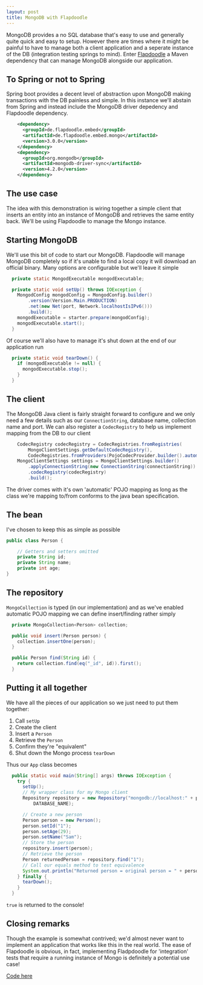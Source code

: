 ```yaml
---
layout: post
title: MongoDB with Flapdoodle
---
```


MongoDB provides a no SQL database that's easy to use and generally quite quick and easy to setup. However there are times where it might be painful to have to manage both a client application and a seperate instance of the DB (integration testing springs to mind). Enter [Flapdoodle](https://github.com/flapdoodle-oss/de.flapdoodle.embed.mongo) a Maven dependency that can manage MongoDB alongside our application.

## To Spring or not to Spring

Spring boot provides a decent level of abstraction upon MongoDB making transactions with the DB painless and simple. In this instance we'll abstain from Spring and instead include the MongoDB driver depedency and Flapdoodle dependency.

```xml
    <dependency>
      <groupId>de.flapdoodle.embed</groupId>
      <artifactId>de.flapdoodle.embed.mongo</artifactId>
      <version>3.0.0</version>
    </dependency>
    <dependency>
      <groupId>org.mongodb</groupId>
      <artifactId>mongodb-driver-sync</artifactId>
      <version>4.2.0</version>
    </dependency>
```

## The use case

The idea with this demonstration is wiring together a simple client that inserts an entity into an instance of MongoDB and retrieves the same entity back. We'll be using Flapdoodle to manage the Mongo instance.

## Starting MongoDB

We'll use this bit of code to start our MongoDB. Flapdoodle will manage MongoDB completely so if it's unable to find a local copy it will download an official binary. Many options are configurable but we'll leave it simple

```java
  private static MongodExecutable mongodExecutable;

  private static void setUp() throws IOException {
    MongodConfig mongodConfig = MongodConfig.builder()
        .version(Version.Main.PRODUCTION)
        .net(new Net(port, Network.localhostIsIPv6()))
        .build();
    mongodExecutable = starter.prepare(mongodConfig);
    mongodExecutable.start();
  }
```

Of course we'll also have to manage it's shut down at the end of our application run

```java
  private static void tearDown() {
    if (mongodExecutable != null) {
      mongodExecutable.stop();
    }
  }
```

## The client

The MongoDB Java client is fairly straight forward to configure and we only need a few details such as our `ConnectionString`, database name, collection name and port. We can also register a `CodecRegistry` to help us implement mapping from the DB to our client

```java
    CodecRegistry codecRegistry = CodecRegistries.fromRegistries(
        MongoClientSettings.getDefaultCodecRegistry(),
        CodecRegistries.fromProviders(PojoCodecProvider.builder().automatic(true).build()));
    MongoClientSettings settings = MongoClientSettings.builder()
        .applyConnectionString(new ConnectionString(connectionString))
        .codecRegistry(codecRegistry)
        .build();
```

The driver comes with it's own 'automatic' POJO mapping as long as the class we're mapping to/from conforms to the java bean specification.

## The bean

I've chosen to keep this as simple as possible

```java
public class Person {

    // Getters and setters omitted
    private String id;
    private String name;
    private int age;
}
```

## The repository

`MongoCollection` is typed (in our implementation) and as we've enabled automatic POJO mapping we can define insert/finding rather simply

```java
  private MongoCollection<Person> collection;

  public void insert(Person person) {
    collection.insertOne(person);
  }

  public Person find(String id) {
    return collection.find(eq("_id", id)).first();
  }
```

## Putting it all together

We have all the pieces of our application so we just need to put them together:

1. Call `setUp`
2. Create the client
3. Insert a `Person`
4. Retrieve the `Person`
5. Confirm they're "equivalent"
6. Shut down the Mongo process `tearDown`

Thus our `App` class becomes

```java
  public static void main(String[] args) throws IOException {
    try {
      setUp();
      // My wrapper class for my Mongo client
      Repository repository = new Repository("mongodb://localhost:" + port, COLLECTION_NAME,
          DATABASE_NAME);

      // Create a new person
      Person person = new Person();
      person.setId("1");
      person.setAge(29);
      person.setName("Sam");
      // Store the person
      repository.insert(person);
      // Retrieve the person
      Person returnedPerson = repository.find("1");
      // Call our equals method to test equivalence
      System.out.println("Returned person = original person = " + person.equals(returnedPerson));
    } finally {
      tearDown();
    }
  }
```

`true` is returned to the console!

## Closing remarks

Though the example is somewhat contrived; we'd almost never want to implement an application that works like this in the real world. The ease of Flapdoodle is obvious, in fact, implementing Fladpdoodle for 'integration' tests that require a running instance of Mongo is definitely a potential use case!

[Code here](https://github.com/sgregory8/flapdoodle-mongo)
